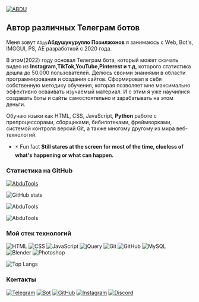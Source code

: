 [![ABDU](https://imgur.com/7nIaz5Z.jpg)](https://t.me/abdu_uyghur)

## Автор различных Телеграм ботов
Меня зовут ```Абду```**Абдушукурулло Позилжонов** я занимаюсь с Web, Bot's, IMGGUI, PS, AE разработкой с 2020 года.

В этом(2022) году основал Телеграм бота, который может скачать видео из **Instagram,TikTok,YouTube,Pinterest и т.д**, которого статистика дошла до 50.000 пользователей. Делюсь своими знаниями в области программирования и создания сайтов. Сформировал в себя собственную методику обучения, которая позволяет мне максимально эффективно осваивать изучаемый материал. И с этим я уже научилися создавать боты и сайты самостоятельно и зарабатывать на этом деньги.

Обучаю языки как HTML, CSS, JavaScript, **Python** работе с препроцессорами, сборщиками, бибилотеками, фреймворками, системой контроля версий Git,  а также многому другому из мира веб-технологий. 
- ⚡ Fun fact **Still stares at the screen for most of the time, clueless of what's happening or what can happen.**

### Статистика на GitHub
<p align="left"> <a href="https://github.com/ryo-ma/github-profile-trophy"><img src="https://github-profile-trophy.vercel.app/?username=abdutools" alt="AbduTools" /></a> </p>

![GitHub stats](https://github-readme-stats.vercel.app/api?username=abdutools&show_icons=true&hide=prs,issues,contribs&theme=dark)
<p><img align="center" src="https://github-readme-streak-stats.herokuapp.com/?user=abdutools&theme=dark" alt="AbduTools" /></p>
<p align="left"> <img src="https://komarev.com/ghpvc/?username=AbduTools&label=Profile%20views&color=b80000&style=flat-square" alt="AbduTools" /> </p>

### Мой стек технологий
![HTML](https://img.shields.io/badge/-HTML-333?style=for-the-badge&logo=html5)
![CSS](https://img.shields.io/badge/-CSS-333?style=for-the-badge&logo=css3&logoColor=blue)
![JavaScript](https://img.shields.io/badge/-JavaScript-333?style=for-the-badge&logo=javascript)
![jQuery](https://img.shields.io/badge/-jQuery-333?style=for-the-badge&logo=jQuery&logoColor=blue) 
![Git](https://img.shields.io/badge/-Git-333?style=for-the-badge&logo=Git)
![GitHub](https://img.shields.io/badge/-GitHub-333?style=for-the-badge&logo=GitHub)
![MySQL](https://img.shields.io/badge/-MySQL-333?style=for-the-badge)  
![Blender](https://img.shields.io/badge/-Blender-333?style=for-the-badge&logo=Blender)
![Photoshop](https://img.shields.io/badge/-Photoshop-333?style=for-the-badge&logo=Photoshop)

![Top Langs](https://github-readme-stats.vercel.app/api/top-langs/?username=abdutools&layout=compact&theme=dark)

### Контакты
[![Telegram](https://img.shields.io/badge/-Telegram-333?style=for-the-badge&logo=telegram&logoColor=27A0D9)](https://t.me/abdu_uyghur)
[![Bot](https://img.shields.io/badge/-Bot-333?style=for-the-badge)](https://t.me/abdutools)
[![GitHub](https://img.shields.io/badge/-GitHub-333?style=for-the-badge&logo=GitHub&logoColor=fff)](https://github.com/abdutools)
[![Instagram](https://img.shields.io/badge/-Instagram-333?style=for-the-badge&logo=instagram&logoColor=FF468F)](https://instagram.com/abdu._uyghur)
[![Discord](https://img.shields.io/badge/-Discord-333?style=for-the-badge&logo=Discord&logoColor=fff)](https://www.udemy.com/user/useinov-ismail-asanovich/)
